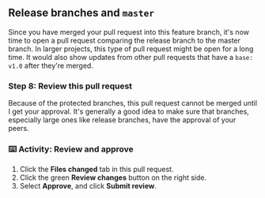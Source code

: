 ## Release branches and `master`

Since you have merged your pull request into this feature branch, it's now time to open a pull request comparing the release branch to the master branch. In larger projects, this type of pull request might be open for a long time. It would also show updates from other pull requests that have a `base: v1.0` after they're merged.

### Step 8: Review this pull request

Because of the protected branches, this pull request cannot be merged until I get your approval. It's generally a good idea to make sure that branches, especially large ones like release branches, have the approval of your peers.

### :keyboard: Activity: Review and approve

1. Click the **Files changed** tab in this pull request.
1. Click the green **Review changes** button on the right side.
1. Select **Approve**, and click **Submit review**.
